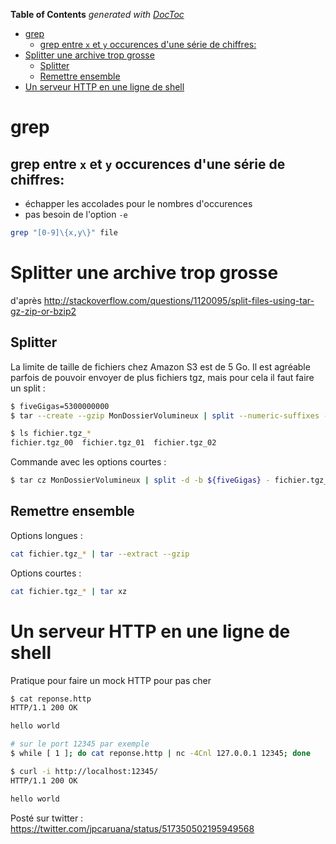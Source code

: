 <!-- START doctoc generated TOC please keep comment here to allow auto update -->
<!-- DON'T EDIT THIS SECTION, INSTEAD RE-RUN doctoc TO UPDATE -->
**Table of Contents**  *generated with [DocToc](https://github.com/thlorenz/doctoc)*

- [grep](#grep)
  - [grep entre `x` et `y` occurences d'une série de chiffres:](#grep-entre-x-et-y-occurences-dune-s%C3%A9rie-de-chiffres)
- [Splitter une archive trop grosse](#splitter-une-archive-trop-grosse)
  - [Splitter](#splitter)
  - [Remettre ensemble](#remettre-ensemble)
- [Un serveur HTTP en une ligne de shell](#un-serveur-http-en-une-ligne-de-shell)

<!-- END doctoc generated TOC please keep comment here to allow auto update -->

# grep
## grep entre `x` et `y` occurences d'une série de chiffres:
* échapper les accolades pour le nombres d'occurences
* pas besoin de l'option `-e`

````bash
grep "[0-9]\{x,y\}" file
````

# Splitter une archive trop grosse
d'après http://stackoverflow.com/questions/1120095/split-files-using-tar-gz-zip-or-bzip2


## Splitter 
La limite de taille de fichiers chez Amazon S3 est de 5 Go. Il est agréable parfois de pouvoir envoyer de plus fichiers tgz, mais pour cela il faut faire un split :

````bash
$ fiveGigas=5300000000
$ tar --create --gzip MonDossierVolumineux | split --numeric-suffixes --bytes ${fiveGigas} - fichier.tgz_

$ ls fichier.tgz_*
fichier.tgz_00  fichier.tgz_01  fichier.tgz_02
````

Commande avec les options courtes :

````bash
$ tar cz MonDossierVolumineux | split -d -b ${fiveGigas} - fichier.tgz_
````

## Remettre ensemble 
Options longues :
````bash
cat fichier.tgz_* | tar --extract --gzip
````

Options courtes :
````bash
cat fichier.tgz_* | tar xz
````


# Un serveur HTTP en une ligne de shell
Pratique pour faire un mock HTTP pour pas cher

````bash
$ cat reponse.http
HTTP/1.1 200 OK

hello world

# sur le port 12345 par exemple
$ while [ 1 ]; do cat reponse.http | nc -4Cnl 127.0.0.1 12345; done

$ curl -i http://localhost:12345/
HTTP/1.1 200 OK

hello world
````

Posté sur twitter : https://twitter.com/jpcaruana/status/517350502195949568
